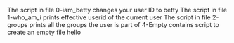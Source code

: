 The script in file 0-iam_betty changes your user ID to betty
The script in file 1-who_am_i prints effective userid of the current user
The script in file 2-groups prints all the groups the user is part of
4-Empty contains script to create an empty file hello
